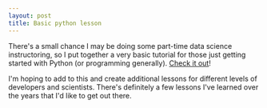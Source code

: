 ```yaml
---
layout: post
title: Basic python lesson
---
```


There's a small chance I may be doing some part-time data science instructoring, so I put together a very basic tutorial for those just getting started with Python (or programming generally).  [Check it out](https://github.com/bpben/python_lessons)!

I'm hoping to add to this and create additional lessons for different levels of developers and scientists.  There's definitely a few lessons I've learned over the years that I'd like to get out there.